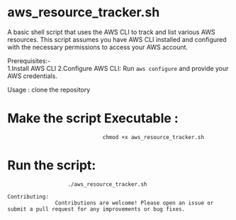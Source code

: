 # aws_resource_tracker.sh
A basic shell script that uses the AWS CLI to track and list various AWS resources. This script assumes you have AWS CLI installed and configured with the necessary permissions to access your AWS account.


  Prerequisites:-  
                  1.Install AWS CLI
                  2.Configure AWS CLI: Run `aws configure` and provide your AWS credentials.
               
   Usage :
           clone the repository

  # Make the script Executable :
                                  chmod +x aws_resource_tracker.sh

  # Run the script:
                       ./aws_resource_tracker.sh

    Contributing:
                   Contributions are welcome! Please open an issue or submit a pull request for any improvements or bug fixes.

                    
